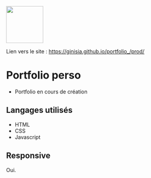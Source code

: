 <img src="https://www.seekpng.com/png/full/351-3519000_stickers-dale-cooper-thumbs-up.png" width= "100" align="center">

Lien vers le site :  https://ginisia.github.io/portfolio_/prod/

# Portfolio perso

+ Portfolio en cours de création

## Langages utilisés

+ HTML
+ CSS
+ Javascript

## Responsive

Oui.
